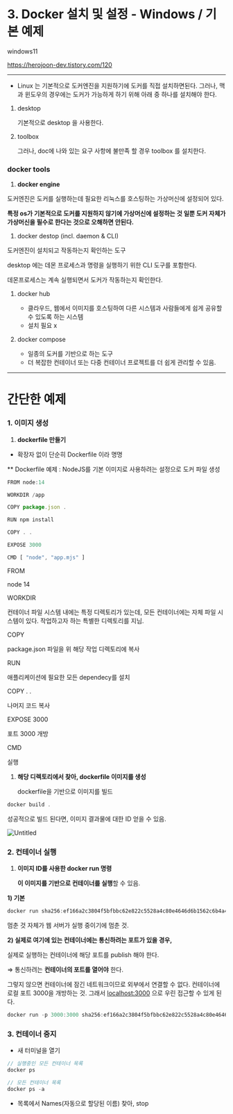 # 3. Docker 설치 및 설정 - Windows / 기본 예제

windows11

https://herojoon-dev.tistory.com/120

---

- Linux 는 기본적으로 도커엔진을 지원하기에 도커를 직접 설치하면된다. 그러나, 맥과 윈도우의 경우에는 도커가 가능하게 하기 위해 아래 중 하나를 설치해야 한다.
1. desktop
    
    기본적으로 desktop 을 사용한다. 
    
2. toolbox
    
    그러나, doc에 나와 있는 요구 사항에 불만족 할 경우 toolbox 를 설치한다.
    

### docker tools

1. **docker engine**

도커엔진은 도커를 실행하는데 필요한 리눅스를 호스팅하는 가상머신에 설정되어 있다. 

**특정 os가 기본적으로 도커를 지원하지 않기에 가상머신에 설정하는 것 일뿐 도커 자체가 가상머신을 필수로 한다는 것으로 오해하면 안된다.**

1. docker destop (incl. daemon & CLI)

도커엔진이 설치되고 작동하는지 확인하는 도구

desktop 에는 데몬 프로세스과 명령을 실행하기 위한 CLI 도구를 포함한다.

데몬프로세스는 계속 실행되면서 도커가 작동하는지 확인한다.

1. docker hub 
    - 클라우드, 웹에서 이미지를 호스팅하여 다른 시스템과 사람들에게 쉽게 공유할 수 있도록 하는 시스템
    - 설치 필요 x

1. docker compose
    - 일종의 도커를 기반으로 하는 도구
    - 더 복잡한 컨테이너 또는 다중 컨테이너 프로젝트를 더 쉽게 관리할 수 있음.

---

# 간단한 예제

### 1. 이미지 생성

1. **dockerfile 만들기**
- 확장자 없이 단순히 Dockerfile 이라 명명

** Dockerfile 예제 : NodeJS를 기본 이미지로 사용하려는 설정으로 도커 파일 생성

```jsx
FROM node:14

WORKDIR /app

COPY package.json .

RUN npm install

COPY . .

EXPOSE 3000

CMD [ "node", "app.mjs" ]
```

FROM 

node 14

WORKDIR 

컨테이너 파일 시스템 내에는 특정 디렉토리가 있는데, 모든 컨테이너에는 자체 파일 시스템이 있다. 작업하고자 하는 특별한 디렉토리를 지님. 

COPY

package.json 파일을 위 해당 작업 디렉토리에 복사

RUN

애플리케이션에 필요한 모든 dependecy를 설치

COPY . .

나머지 코드 복사

EXPOSE 3000

포트 3000 개방

CMD 

실행

1. **해당 디렉토리에서 찾아, dockerfile 이미지를 생성**
    
    dockerfile을 기반으로 이미지를 빌드
    

```jsx
docker build .
```

성공적으로 빌드 된다면, 이미지  결과물에 대한 ID 얻을 수 있음.

![Untitled](https://prod-files-secure.s3.us-west-2.amazonaws.com/406ba3d2-07c6-4d92-8f2e-455168240f35/0f7caf6d-04a1-48bd-b21d-ea41af8a00cc/Untitled.png)

### 2. 컨테이너 실행

1. **이미지 ID를 사용한 docker run 명령**
    
    **이 이미지를 기반으로 컨테이너를 실행**할 수 있음.
    

**1) 기본**

```jsx
docker run sha256:ef166a2c3804f5bfbbc62e822c5528a4c80e4646d6b1562c6b4a423ca
```

멈춘 것 자체가 웹 서버가 실행 중이기에 멈춘 것.

**2) 실제로 여기에 있는 컨테이너에는 통신하려는 포트가 있을 경우,**

실제로 실행하는 컨테이너에 해당 포트를 publish 해야 한다.

⇒ 통신하려는 **컨테이너의 포트를 열어야** 한다.

그렇지 않으면 컨테이너에 잠긴 네트워크이므로 외부에서 연결할 수 없다. 컨테이너에 로컬 포트 3000을 개방하는 것. 그래서 [localhost:3000](http://localhost:3000) 으로 우린 접근할 수 있게 된다.

```jsx
docker run -p 3000:3000 sha256:ef166a2c3804f5bfbbc62e822c5528a4c80e4646d6b1562c6b4a423ca
```

### 3. 컨테이너 중지

- 새 터미널을 열기

```jsx
// 실행중인 모든 컨테이너 목록
docker ps

// 모든 컨테이너 목록
docker ps -a
```

- 목록에서 Names(자동으로 할당된 이름) 찾아, stop